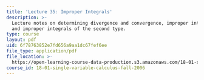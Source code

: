```yaml
---
title: 'Lecture 35: Improper Integrals'
description: >-
  Lecture notes on determining divergence and convergence, improper integrals,
  and improper integrals of the second type.
type: course
layout: pdf
uid: 6f78763852e7fd656a9aa1dc67fef6ee
file_type: application/pdf
file_location: >-
  https://open-learning-course-data-production.s3.amazonaws.com/18-01-single-variable-calculus-fall-2006/6f78763852e7fd656a9aa1dc67fef6ee_lec35.pdf
course_id: 18-01-single-variable-calculus-fall-2006
---
```

